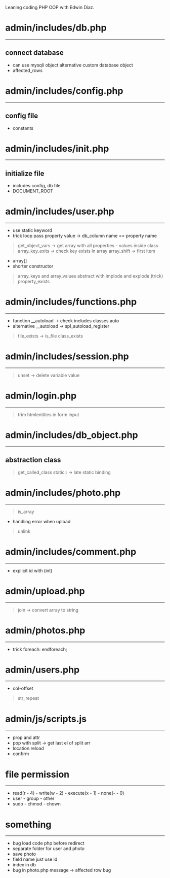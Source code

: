 Leaning coding PHP OOP with Edwin Diaz.

# admin/includes/db.php
----------------------------------------------------------
## connect database
* can use mysqli object alternative custom database object
* affected_rows

# admin/includes/config.php
----------------------------------------------------------
## config file
* constants

# admin/includes/init.php
----------------------------------------------------------
## initialize file
* includes config, db file
* DOCUMENT_ROOT

# admin/includes/user.php
----------------------------------------------------------
* use static keyword
* trick loop pass property value -> db_column name == property name
> get_object_vars -> get array with all properties - values inside class
> array_key_exits -> check key exists in array
> array_shift -> first item
* array[]
* shorter constructor
> array_keys and array_values
> abstract with implode and explode (trick)
> property_exists


# admin/includes/functions.php
----------------------------------------------------------
* function __autoload -> check includes classes auto
* alternative __autoload -> spl_autoload_register
> file_exists -> is_file
> class_exists

# admin/includes/session.php
----------------------------------------------------------
> unset -> delete variable value

# admin/login.php
----------------------------------------------------------
> trim
> htmlentities in form input

# admin/includes/db_object.php
----------------------------------------------------------
## abstraction class
> get_called_class
> static:: -> late static binding

# admin/includes/photo.php
----------------------------------------------------------
> is_array
* handling error when upload
> unlink

# admin/includes/comment.php
----------------------------------------------------------
* explicit id with (int)

# admin/upload.php
----------------------------------------------------------
> join -> convert array to string

# admin/photos.php
----------------------------------------------------------
* trick foreach: endforeach;

# admin/users.php
----------------------------------------------------------
* col-offset
> str_repeat

# admin/js/scripts.js
----------------------------------------------------------
* prop and attr
* pop with split -> get last el of split arr
* location.reload
* confirm

# file permission
----------------------------------------------------------
* read(r - 4) - write(w - 2) - execute(x - 1) - none(- - 0)
* user - group - other
* sudo - chmod - chown

# something
----------------------------------------------------------
* bug load code php before redirect
* separate folder for user and photo
* save photo
* field name just use id
* index in db
* bug in photo.php message -> affected row bug
